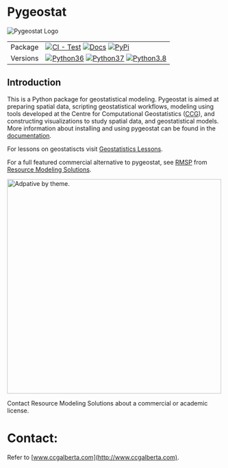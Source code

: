 # Pygeostat

<picture align="center">
  <source media="(prefers-color-scheme: dark)" srcset="http://www.ccgalberta.com/pygeostat/_images/pygeostat_logo.png">
  <img alt="Pygeostat Logo" src="http://www.ccgalberta.com/pygeostat/_images/pygeostat_logo.png">
</picture> 

|||
| --- | --- |
| Package | [![CI - Test](https://github.com/CcgAlberta/pygeostat/workflows/IntegrationCheck/badge.svg?branch=master)]( https://github.com/CcgAlberta/pygeostat) [![Docs](https://github.com/CcgAlberta/pygeostat/workflows/Documentation/badge.svg?branch=master)](https://www.ccgalberta.com/pygeostat/welcome.html) [![PyPi](https://badge.fury.io/py/pygeostat.svg)]([https://www.ccgalberta.com/pygeostat/welcome.htm](https://badge.fury.io/py/pygeostat))|
| Versions | [![Python36](https://img.shields.io/badge/python-3.6-blue.svg)](https://www.python.org/downloads/release/python-360) [![Python37](https://img.shields.io/badge/python-3.7-red.svg)](https://www.python.org/downloads/release/python-370) [![Python3.8](https://img.shields.io/badge/python-3.8-black.svg)](https://www.python.org/downloads/release/python-380)|


## Introduction

This is a Python package for geostatistical modeling. Pygeostat is aimed at preparing spatial data, scripting geostatistical workflows, modeling using tools developed at the Centre for Computational Geostatistics ([CCG](http://www.ccgalberta.com)), and constructing visualizations to study spatial data, and geostatistical models. More information about installing and using pygeostat can be found in the [documentation](http://www.ccgalberta.com/pygeostat/welcome.html).

For lessons on geostatiscts visit [Geostatistics Lessons](http://geostatisticslessons.com/).

For a full featured commercial alternative to pygeostat, see [RMSP](https://resourcemodelingsolutions.com/rmsp/) from [Resource Modeling Solutions](https://resourcemodelingsolutions.com).

<picture>
  <source media="(prefers-color-scheme: dark)" srcset="https://resourcemodelingsolutions.com/static/93cbdd9bde3a60780e21d4ae1c501d18/127cf/Resource-Modeling-Solutions-Home-Page-Logo-KO.webp" width="500px">
  <img alt="Adpative by theme." src="https://resourcemodelingsolutions.com/static/ec83077e0259aa9925747a9199614def/127cf/Resource-Modeling-Solutions-Home-Page-Logo-RGB.webp" width="500px">
</picture>

Contact Resource Modeling Solutions about a commercial or academic license.

# Contact:
Refer to [www.ccgalberta.com](http://www.ccgalberta.com).
